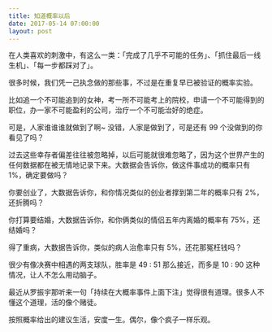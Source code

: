 ```yaml
---
title: 知道概率以后
date: 2017-05-14 07:00:00
layout: post
---
```


在人类喜欢的刺激中，有这么一类：「完成了几乎不可能的任务」、「抓住最后一线生机」、「每一步都踩对了」。

很多时候，我们凭一己执念做的那些事，不过是在重复早已被验证的概率实验。

比如追一个不可能追到的女神，考一所不可能考上的院校，申请一个不可能得到的职位，办一家不可能盈利的公司，治疗一个不可能治好的绝症。

可是，人家谁谁谁就做到了啊~ 没错，人家是做到了，可是还有 99 个没做到的你看见了吗？

过去这些幸存者偏差往往被忽略掉，以后可能就很难忽略了，因为这个世界产生的任何数据都在被无情地记录下来。大数据会告诉你，做这件事成功的概率只有 1%，确定要做吗？

你要创业了，大数据告诉你，和你情况类似的创业者撑到第二年的概率只有 2%，还折腾吗？

你打算要结婚，大数据告诉你，和你俩类似的情侣五年内离婚的概率有 75%，还结婚吗？

得了重病，大数据告诉你，类似的病人治愈率只有 5%，还花那冤枉钱吗？

很少有像决赛中相遇的两支球队，胜率是 49 : 51 那么接近，而多是 10 : 90 这种情况，让人不怎么用动脑子。

最近从罗振宇那听来一句「持续在大概率事件上面下注」觉得很有道理。很多人不懂这个道理，活的像个赌徒。

按照概率给出的建议生活，安度一生。偶尔，像个疯子一样乐观。

